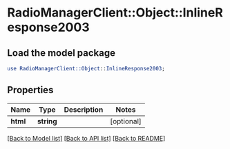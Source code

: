 # RadioManagerClient::Object::InlineResponse2003

## Load the model package
```perl
use RadioManagerClient::Object::InlineResponse2003;
```

## Properties
Name | Type | Description | Notes
------------ | ------------- | ------------- | -------------
**html** | **string** |  | [optional] 

[[Back to Model list]](../README.md#documentation-for-models) [[Back to API list]](../README.md#documentation-for-api-endpoints) [[Back to README]](../README.md)


